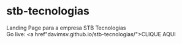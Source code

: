 # stb-tecnologias
Landing Page para a empresa STB Tecnologias
<br>
Go live: <a href"davimsv.github.io/stb-tecnologias/">CLIQUE AQUI</a>
